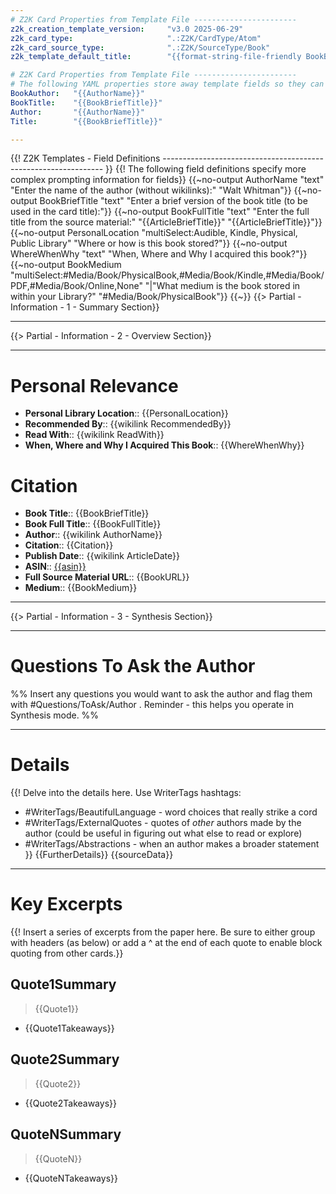 ```yaml
---
# Z2K Card Properties from Template File -----------------------
z2k_creation_template_version:     "v3.0 2025-06-29"
z2k_card_type:                     ".:Z2K/CardType/Atom"
z2k_card_source_type:              ".:Z2K/SourceType/Book"
z2k_template_default_title:        "{{format-string-file-friendly BookBriefTitle}} - {{format-string-file-friendly AuthorName}}"

# Z2K Card Properties from Template File -----------------------
# The following YAML properties store away template fields so they can be access through database tools and subsequent partials
BookAuthor:   "{{AuthorName}}" 
BookTitle:    "{{BookBriefTitle}}" 
Author:       "{{AuthorName}}" 
Title:        "{{BookBriefTitle}}" 

---
```

{{! Z2K Templates - Field Definitions --------------------------------------------------------------- }}
{{! The following field definitions specify more complex prompting information for fields}}
{{~no-output AuthorName "text" "Enter the name of the author (without wikilinks):" "Walt Whitman"}}
{{~no-output BookBriefTitle "text" "Enter a brief version of the book title (to be used in the card title):"}}
{{~no-output BookFullTitle  "text" "Enter the full title from the source material:" "{{ArticleBriefTitle}}" "{{ArticleBriefTitle}}"}}
{{~no-output PersonalLocation "multiSelect:Audible, Kindle, Physical, Public Library" "Where or how is this book stored?"}}
{{~no-output WhereWhenWhy "text" "When, Where and Why I acquired this book?"}}
{{~no-output BookMedium "multiSelect:#Media/Book/PhysicalBook,#Media/Book/Kindle,#Media/Book/PDF,#Media/Book/Online,None" "|"What medium is the book stored in within your Library?" "#Media/Book/PhysicalBook"}}
{{~}}
{{> Partial - Information - 1 - Summary Section}}

---
{{> Partial - Information - 2 - Overview Section}}

---
# Personal Relevance
- **Personal Library Location**:: {{PersonalLocation}}
- **Recommended By**:: {{wikilink RecommendedBy}}
- **Read With**:: {{wikilink ReadWith}}
- **When, Where and Why I Acquired This Book**:: {{WhereWhenWhy}}


# Citation
- **Book Title**:: {{BookBriefTitle}}
- **Book Full Title**:: {{BookFullTitle}}
- **Author**:: {{wikilink AuthorName}}
- **Citation**:: {{Citation}}
- **Publish Date**:: {{wikilink ArticleDate}}
- **ASIN**:: [{{asin}}]({{appBookLink}})
- **Full Source Material URL**:: {{BookURL}}
- **Medium**:: {{BookMedium}}

---
{{> Partial - Information - 3 - Synthesis Section}}

---
# Questions To Ask the Author
%% Insert any questions you would want to ask the author and flag them with \#Questions/ToAsk/Author . Reminder - this helps you operate in Synthesis mode. %%

---
# Details
{{! Delve into the details here. Use WriterTags hashtags:  
   - #WriterTags/BeautifulLanguage - word choices that really strike a cord
   - #WriterTags/ExternalQuotes - quotes of *other* authors made by the author (could be useful in figuring out what else to read or explore)
   - #WriterTags/Abstractions - when an author makes a broader statement
}}
{{FurtherDetails}}
{{sourceData}}

---
# Key Excerpts
{{! Insert a series of excerpts from the paper here. Be sure to either group with headers (as below) or add a ^ at the end of each quote to enable block quoting from other cards.}}

## Quote1Summary
> {{Quote1}}

- {{Quote1Takeaways}}


## Quote2Summary
> {{Quote2}}

- {{Quote2Takeaways}}


## QuoteNSummary
> {{QuoteN}}

- {{QuoteNTakeaways}}

